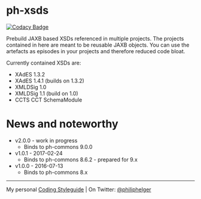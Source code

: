# ph-xsds

[![Codacy Badge](https://api.codacy.com/project/badge/Grade/8f026db5f326450e8f1726f1160a9085)](https://www.codacy.com/app/philip/ph-xsds?utm_source=github.com&utm_medium=referral&utm_content=phax/ph-xsds&utm_campaign=badger)

Prebuild JAXB based XSDs referenced in multiple projects.
The projects contained in here are meant to be reusable JAXB objects.
You can use the artefacts as episodes in your projects and therefore reduced code bloat.

Currently contained XSDs are:
  * XAdES 1.3.2
  * XAdES 1.4.1 (builds on 1.3.2)
  * XMLDSig 1.0
  * XMLDSig 1.1 (build on 1.0)
  * CCTS CCT SchemaModule

# News and noteworthy

* v2.0.0 - work in progress
  * Binds to ph-commons 9.0.0
* v1.0.1 - 2017-02-24
  * Binds to ph-commons 8.6.2 - prepared for 9.x
* v1.0.0 - 2016-07-13
  * Binds to ph-commons 8.x

---

My personal [Coding Styleguide](https://github.com/phax/meta/blob/master/CodeingStyleguide.md) |
On Twitter: <a href="https://twitter.com/philiphelger">@philiphelger</a>
    